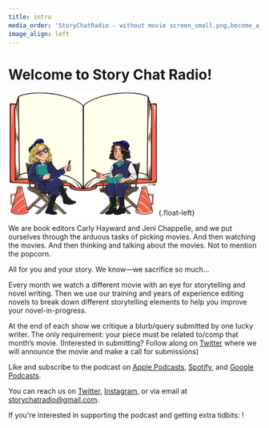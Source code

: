 ```yaml
---
title: intro
media_order: 'StoryChatRadio - without movie screen_small.png,become_a_patron_button@2x.png'
image_align: left
---
```


# Welcome to Story Chat Radio!

![Story Chat Radio](StoryChatRadio%20-%20without%20movie%20screen_small.png){.float-left}

We are book editors Carly Hayward and Jeni Chappelle, and we put ourselves through the arduous tasks of picking movies. And then watching the movies. And then thinking and talking about the movies. Not to mention the popcorn.

All for you and your story. We know—we sacrifice so much…

Every month we watch a different movie with an eye for storytelling and novel writing. Then we use our training and years of experience editing novels to break down different storytelling elements to help you improve your novel-in-progress.

At the end of each show we critique a blurb/query submitted by one lucky writer. The only requirement: your piece must be related to/comp that month’s movie. (Interested in submitting? Follow along on [Twitter](https://twitter.com/StoryChatRadio?target=_blank) where we will announce the movie and make a call for submissions)

Like and subscribe to the podcast on [Apple Podcasts](https://podcasts.apple.com/us/podcast/story-chat-radio/id1483688097?target=_blank), [Spotify](https://open.spotify.com/show/3o7zYGOeJMHfKFdCrhlILb?target=_blank), and [Google Podcasts](https://podcasts.google.com/?feed=aHR0cHM6Ly9zdG9yeWNoYXRyYWRpby5saWJzeW4uY29tL3Jzcw&ep=14).

You can reach us on [Twitter](https://twitter.com/StoryChatRadio?target=_blank), [Instagram](https://www.instagram.com/storychatradio?target=_blank), or via email at storychatradio@gmail.com.

If you're interested in supporting the podcast and getting extra tidbits: ![![](become_a_patron_button.png)](https://www.patreon.com/storychatradio?target=_blank)!